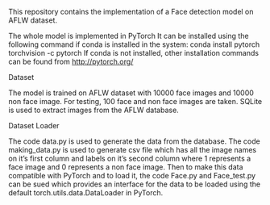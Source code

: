 This repository contains the implementation of a Face detection model on AFLW dataset.

The whole model is implemented in PyTorch
It can be installed using the following command if conda is installed in the
system: conda install pytorch torchvision -c pytorch
If conda is not installed, other installation commands can be found from http://pytorch.org/


Dataset

The model is trained on AFLW dataset with 10000 face images and 10000 non face image.
For testing, 100 face and non face images are taken.
SQLite is used to extract images from the AFLW database.


Dataset Loader

The code data.py is used to generate the data from the database. 
The code making_data.py is used to generate csv file which has all the image names on it’s first column and labels on it’s second column where 1
represents a face image and 0 represents a non face image.
Then to make this data compatible with PyTorch and to load it, the code Face.py and Face_test.py can be sued which provides an interface for the data to be loaded using the default torch.utils.data.DataLoader in PyTorch.
